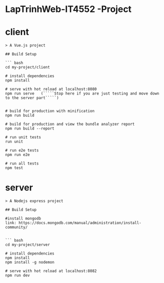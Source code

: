 # LapTrinhWeb-IT4552 -Project


# client
	
	> A Vue.js project

	## Build Setup

	``` bash
	cd my-project/client

	# install dependencies
	npm install

	# serve with hot reload at localhost:8080
	npm run serve   (`````Stop here if you are just testing and move down to the server part`````)	
	

	# build for production with minification
	npm run build

	# build for production and view the bundle analyzer report
	npm run build --report

	# run unit tests
	run unit

	# run e2e tests
	npm run e2e

	# run all tests
	npm test


# server
	> A Nodejs express project

	## Build Setup
	
	#install mongodb
	link: https://docs.mongodb.com/manual/administration/install-community/


	``` bash
 	cd my-project/server

	# install dependencies
	npm install
	npm install -g nodemon

	# serve with hot reload at localhost:8082
	npm run dev

